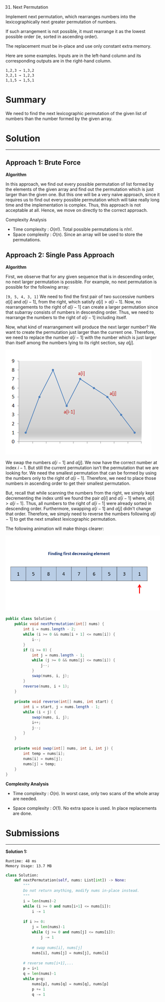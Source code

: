 31. Next Permutation

Implement next permutation, which rearranges numbers into the lexicographically next greater permutation of numbers.

If such arrangement is not possible, it must rearrange it as the lowest possible order (ie, sorted in ascending order).

The replacement must be in-place and use only constant extra memory.

Here are some examples. Inputs are in the left-hand column and its corresponding outputs are in the right-hand column.

```
1,2,3 → 1,3,2
3,2,1 → 1,2,3
1,1,5 → 1,5,1
```

# Summary
We need to find the next lexicographic permutation of the given list of numbers than the number formed by the given array.

# Solution
---
## Approach 1: Brute Force
**Algorithm**

In this approach, we find out every possible permutation of list formed by the elements of the given array and find out the permutation which is just larger than the given one. But this one will be a very naive approach, since it requires us to find out every possible permutation which will take really long time and the implementation is complex. Thus, this approach is not acceptable at all. Hence, we move on directly to the correct approach.

Complexity Analysis

* Time complexity : $O(n!)$. Total possible permutations is n!n!.
* Space complexity : $O(n)$. Since an array will be used to store the permutations.

## Approach 2: Single Pass Approach
**Algorithm**

First, we observe that for any given sequence that is in descending order, no next larger permutation is possible. For example, no next permutation is possible for the following array:

`[9, 5, 4, 3, 1]`
We need to find the first pair of two successive numbers $a[i]$ and $a[i-1]$, from the right, which satisfy $a[i] > a[i-1]$. Now, no rearrangements to the right of $a[i-1]$ can create a larger permutation since that subarray consists of numbers in descending order. Thus, we need to rearrange the numbers to the right of $a[i-1]$ including itself.

Now, what kind of rearrangement will produce the next larger number? We want to create the permutation just larger than the current one. Therefore, we need to replace the number $a[i-1]$ with the number which is just larger than itself among the numbers lying to its right section, say $a[j]$.

![nums_graph](img/31_nums_graph.png)

We swap the numbers $a[i-1]$ and $a[j]$. We now have the correct number at index $i-1$. But still the current permutation isn't the permutation that we are looking for. We need the smallest permutation that can be formed by using the numbers only to the right of $a[i-1]$. Therefore, we need to place those numbers in ascending order to get their smallest permutation.

But, recall that while scanning the numbers from the right, we simply kept decrementing the index until we found the pair $a[i]$ and $a[i-1]$ where, $a[i] > a[i-1]$. Thus, all numbers to the right of $a[i-1]$ were already sorted in descending order. Furthermore, swapping $a[i-1]$ and $a[j]$ didn't change that order. Therefore, we simply need to reverse the numbers following $a[i-1]$ to get the next smallest lexicographic permutation.

The following animation will make things clearer:

![Next_Permutation](img/31_Next_Permutation.gif)

```java
public class Solution {
    public void nextPermutation(int[] nums) {
        int i = nums.length - 2;
        while (i >= 0 && nums[i + 1] <= nums[i]) {
            i--;
        }
        if (i >= 0) {
            int j = nums.length - 1;
            while (j >= 0 && nums[j] <= nums[i]) {
                j--;
            }
            swap(nums, i, j);
        }
        reverse(nums, i + 1);
    }

    private void reverse(int[] nums, int start) {
        int i = start, j = nums.length - 1;
        while (i < j) {
            swap(nums, i, j);
            i++;
            j--;
        }
    }

    private void swap(int[] nums, int i, int j) {
        int temp = nums[i];
        nums[i] = nums[j];
        nums[j] = temp;
    }
}
```

**Complexity Analysis**

* Time complexity : $O(n)$. In worst case, only two scans of the whole array are needed.

* Space complexity : $O(1)$. No extra space is used. In place replacements are done.

# Submissions
---
**Solution 1:**
```
Runtime: 48 ms
Memory Usage: 13.7 MB
```
```python
class Solution:
    def nextPermutation(self, nums: List[int]) -> None:
        """
        Do not return anything, modify nums in-place instead.
        """
        i = len(nums)-2
        while (i >= 0 and nums[i+1] <= nums[i]):
            i -= 1
            
        if i >= 0:
            j = len(nums)-1
            while (j >= 0 and nums[j] <= nums[i]):
                j -= 1
            
            # swap nums[i], nums[j]
            nums[i], nums[j] = nums[j], nums[i]
            
        # reverse nums[i+1],...
        p = i+1
        q = len(nums)-1
        while p<q:
            nums[p], nums[q] = nums[q], nums[p]
            p += 1
            q -= 1
                
            
        
        
        
```